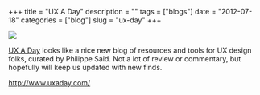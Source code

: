 +++
title = "UX A Day"
description = ""
tags = ["blogs"]
date = "2012-07-18"
categories = ["blog"]
slug = "ux-day"
+++



  <div class="notebook-screenshot"><a href="http://www.uxaday.com/"><img src="//media.konigi.com/bluga/wt50071502c1413_large.jpg"/></a></div><p><a href="http://www.uxaday.com/">UX A Day</a> looks like a nice new blog of resources and tools for UX design folks, curated by Philippe Said. Not a lot of review or commentary, but hopefully will keep us updated with new finds.</p>

    
  <a href="http://www.uxaday.com/">http://www.uxaday.com/</a>
